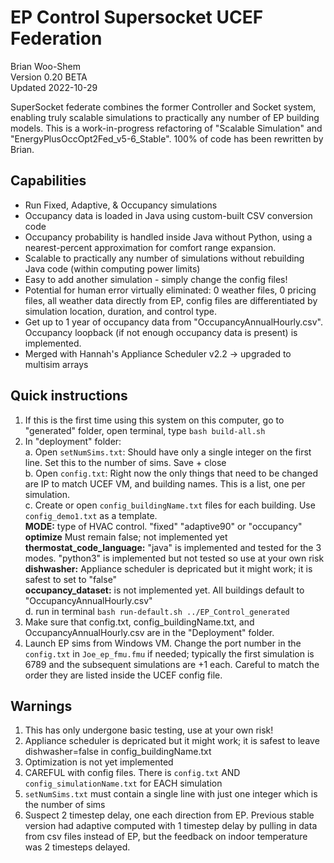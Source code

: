 # EP Control Supersocket UCEF Federation
Brian Woo-Shem   
Version 0.20 BETA    
Updated 2022-10-29

SuperSocket federate combines the former Controller and Socket system, enabling truly scalable simulations to practically any number of EP building models. This is a work-in-progress refactoring of "Scalable Simulation" and "EnergyPlusOccOpt2Fed\_v5-6\_Stable". 100% of code has been rewritten by Brian. 

## Capabilities

- Run Fixed, Adaptive, & Occupancy simulations
- Occupancy data is loaded in Java using custom-built CSV conversion code
- Occupancy probability is handled inside Java without Python, using a nearest-percent approximation for comfort range expansion.
- Scalable to practically any number of simulations without rebuilding Java code (within computing power limits)
- Easy to add another simulation - simply change the config files!
- Potential for human error virtually eliminated: 0 weather files, 0 pricing files, all weather data directly from EP, config files are differentiated by simulation location, duration, and control type.
- Get up to 1 year of occupancy data from "OccupancyAnnualHourly.csv". Occupancy loopback (if not enough occupancy data is present) is implemented.
- Merged with Hannah's Appliance Scheduler v2.2 -> upgraded to multisim arrays

## Quick instructions

1. If this is the first time using this system on this computer, go to "generated" folder, open terminal, type `bash build-all.sh`
2. In "deployment" folder:  
	a. Open `setNumSims.txt`: Should have only a single integer on the first line. Set this to the number of sims. Save + close   
	b. Open `config.txt`: Right now the only things that need to be changed are IP to match UCEF VM, and building names. This is a list, one per simulation.  
	c. Create or open `config_buildingName.txt` files for each building. Use `config_demo1.txt` as a template.   
	__MODE:__ type of HVAC control. "fixed" "adaptive90" or "occupancy"   
	__optimize__ Must remain false; not implemented yet   
	__thermostat\_code\_language:__ "java" is implemented and tested for the 3 modes. "python3" is implemented but not tested so use at your own risk   
	__dishwasher:__ Appliance scheduler is depricated but it might work; it is safest to set to "false"   
	__occupancy\_dataset:__ is not implemented yet. All buildings default to "OccupancyAnnualHourly.csv"   
	d. run in terminal `bash run-default.sh ../EP_Control_generated`  
3. Make sure that config.txt, config_buildingName.txt, and OccupancyAnnualHourly.csv are in the "Deployment" folder.
4. Launch EP sims from Windows VM. Change the port number in the `config.txt` in `Joe_ep_fmu.fmu` if needed; typically the first simulation is 6789 and the subsequent simulations are +1 each. Careful to match the order they are listed inside the UCEF config file.


## Warnings

1. This has only undergone basic testing, use at your own risk!
2. Appliance scheduler is depricated but it might work; it is safest to leave dishwasher=false in config_buildingName.txt
3. Optimization is not yet implemented
4. CAREFUL with config files. There is `config.txt` AND `config_simulationName.txt` for EACH simulation
5. `setNumSims.txt` must contain a single line with just one integer which is the number of sims
6. Suspect 2 timestep delay, one each direction from EP. Previous stable version had adaptive computed with 1 timestep delay by pulling in data from csv files instead of EP, but the feedback on indoor temperature was 2 timesteps delayed.
